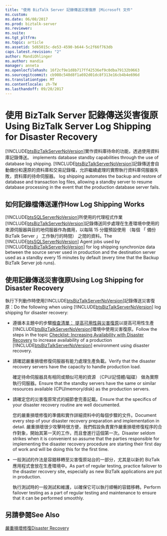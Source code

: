```yaml
---
title: "使用 BizTalk Server 記錄傳送災害復原 |Microsoft 文件"
ms.custom: 
ms.date: 06/08/2017
ms.prod: biztalk-server
ms.reviewer: 
ms.suite: 
ms.tgt_pltfrm: 
ms.topic: article
ms.assetid: 5d65015c-de53-4590-b644-5c2f66f763db
caps.latest.revision: "2"
author: MandiOhlinger
ms.author: mandia
manager: anneta
ms.openlocfilehash: 16f2cf9e1d8b717ff42536ef9c0dba79132b9663
ms.sourcegitcommit: cb908c540d8f1a692d01dc8f313e16cb4b4e696d
ms.translationtype: MT
ms.contentlocale: zh-TW
ms.lasthandoff: 09/20/2017
---
```

# <a name="using-biztalk-server-log-shipping-for-disaster-recovery"></a><span data-ttu-id="ea092-102">使用 BizTalk Server 記錄傳送災害復原</span><span class="sxs-lookup"><span data-stu-id="ea092-102">Using BizTalk Server Log Shipping for Disaster Recovery</span></span>
[!INCLUDE[btsBizTalkServerNoVersion](../includes/btsbiztalkservernoversion-md.md)]<span data-ttu-id="ea092-103">實作資料庫待命的功能，透過使用資料庫記錄傳送。</span><span class="sxs-lookup"><span data-stu-id="ea092-103"> implements database standby capabilities through the use of database log shipping.</span></span> [!INCLUDE[btsBizTalkServerNoVersion](../includes/btsbiztalkservernoversion-md.md)]<span data-ttu-id="ea092-104">記錄傳送會自動備份和還原的資料庫和交易記錄檔，允許繼續處理的實際執行資料庫伺服器失敗，資料庫的待命伺服器。</span><span class="sxs-lookup"><span data-stu-id="ea092-104"> log shipping automates the backup and restore of database and transaction log files, allowing a standby server to resume database processing in the event that the production database server fails.</span></span>  
  
## <a name="how-log-shipping-works"></a><span data-ttu-id="ea092-105">如何記錄檔傳送運作</span><span class="sxs-lookup"><span data-stu-id="ea092-105">How Log Shipping Works</span></span>  
 <span data-ttu-id="ea092-106">[!INCLUDE[btsSQLServerNoVersion](../includes/btssqlservernoversion-md.md)]所使用的代理程式作業[!INCLUDE[btsBizTalkServerNoVersion](../includes/btsbiztalkservernoversion-md.md)]記錄傳送同步處理在生產環境中使用的來源伺服器與目的地伺服器作為備用，以每隔 15 分鐘預設使用 （每個 「 備份 BizTalk Server 」 工作執行的時間） 之間的資料。</span><span class="sxs-lookup"><span data-stu-id="ea092-106">The [!INCLUDE[btsSQLServerNoVersion](../includes/btssqlservernoversion-md.md)] Agent jobs used by [!INCLUDE[btsBizTalkServerNoVersion](../includes/btsbiztalkservernoversion-md.md)] for log shipping synchronize data between the source server used in production and the destination server used as a standby every 15 minutes by default (every time that the Backup BizTalk Server job runs).</span></span>  
  
## <a name="using-log-shipping-for-disaster-recovery"></a><span data-ttu-id="ea092-107">使用記錄傳送災害復原</span><span class="sxs-lookup"><span data-stu-id="ea092-107">Using Log Shipping for Disaster Recovery</span></span>  
 <span data-ttu-id="ea092-108">執行下列動作時使用[!INCLUDE[btsBizTalkServerNoVersion](../includes/btsbiztalkservernoversion-md.md)]記錄傳送災害復原：</span><span class="sxs-lookup"><span data-stu-id="ea092-108">Do the following when using [!INCLUDE[btsBizTalkServerNoVersion](../includes/btsbiztalkservernoversion-md.md)] log shipping for disaster recovery:</span></span>  
  
-   <span data-ttu-id="ea092-109">遵循本主題中的步驟[檢查清單： 提高可用性與災害復原](../technical-guides/checklist-increasing-availability-with-disaster-recovery.md)以提高可用性生產[!INCLUDE[btsBizTalkServerNoVersion](../includes/btsbiztalkservernoversion-md.md)]環境中使用災害復原。</span><span class="sxs-lookup"><span data-stu-id="ea092-109">Follow the steps in the topic [Checklist: Increasing Availability with Disaster Recovery](../technical-guides/checklist-increasing-availability-with-disaster-recovery.md) to increase availability of a production [!INCLUDE[btsBizTalkServerNoVersion](../includes/btsbiztalkservernoversion-md.md)] environment using disaster recovery.</span></span>  
  
-   <span data-ttu-id="ea092-110">請確認嚴重損壞修復伺服器有能力處理生產負載。</span><span class="sxs-lookup"><span data-stu-id="ea092-110">Verify that the disaster recovery servers have the capacity to handle production load.</span></span>  
  
     <span data-ttu-id="ea092-111">確定待命伺服器具有相同或類似可用的資源 （CPU/記憶體/磁碟） 做為實際執行伺服器。</span><span class="sxs-lookup"><span data-stu-id="ea092-111">Ensure that the standby servers have the same or similar resources available (CPU/memory/disk) as the production servers.</span></span>  
  
-   <span data-ttu-id="ea092-112">請確定您的災害復原常式的細節會完善記載。</span><span class="sxs-lookup"><span data-stu-id="ea092-112">Ensure that the specifics of your disaster recovery routine are well documented.</span></span>  
  
     <span data-ttu-id="ea092-113">您的嚴重損壞修復的準備和實作詳細資料中的每個步驟的文件。</span><span class="sxs-lookup"><span data-stu-id="ea092-113">Document every step of your disaster recovery preparation and implementation in detail.</span></span> <span data-ttu-id="ea092-114">嚴重損壞很少攻擊時很方便，我們假設負責實作嚴重損壞修復程序的合作對象，開始其第一天的工作，而且會進行這個第一次。</span><span class="sxs-lookup"><span data-stu-id="ea092-114">Disaster seldom strikes when it is convenient so assume that the parties responsible for implementing the disaster recovery procedure are starting their first day of work and will be doing this for the first time.</span></span>  
  
-   <span data-ttu-id="ea092-115">一般測試的作法是容錯移轉至災害復原站台的一部分，尤其是以新的 BizTalk 應用程式會放在生產環境中。</span><span class="sxs-lookup"><span data-stu-id="ea092-115">As part of regular testing, practice failover to the disaster recovery site, especially as new BizTalk applications are put in production.</span></span>  
  
     <span data-ttu-id="ea092-116">執行測試時的一般測試和維護，以確保它可以執行順暢的容錯移轉。</span><span class="sxs-lookup"><span data-stu-id="ea092-116">Perform failover testing as a part of regular testing and maintenance to ensure that it can be performed smoothly.</span></span>  
  
## <a name="see-also"></a><span data-ttu-id="ea092-117">另請參閱</span><span class="sxs-lookup"><span data-stu-id="ea092-117">See Also</span></span>  
 [<span data-ttu-id="ea092-118">嚴重損壞修復</span><span class="sxs-lookup"><span data-stu-id="ea092-118">Disaster Recovery</span></span>](../technical-guides/disaster-recovery.md)